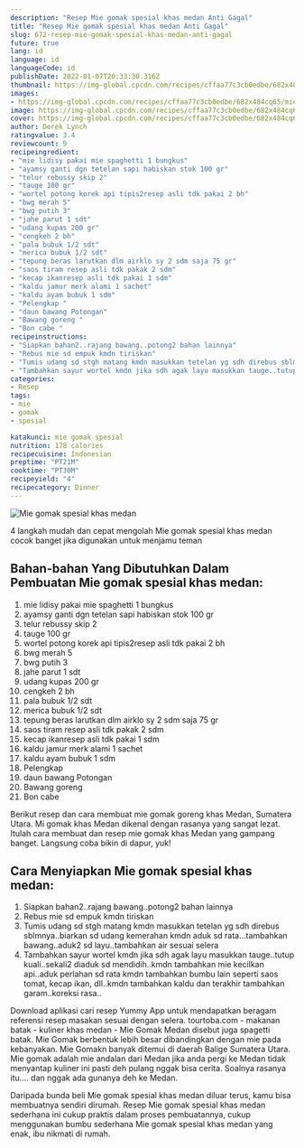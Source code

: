 ```yaml
---
description: "Resep Mie gomak spesial khas medan Anti Gagal"
title: "Resep Mie gomak spesial khas medan Anti Gagal"
slug: 672-resep-mie-gomak-spesial-khas-medan-anti-gagal
future: true
lang: id
language: id
languageCode: id
publishDate: 2022-01-07T20:33:30.316Z 
thumbnail: https://img-global.cpcdn.com/recipes/cffaa77c3cb0edbe/682x484cq65/mie-gomak-spesial-khas-medan-foto-resep-utama.png
images:
- https://img-global.cpcdn.com/recipes/cffaa77c3cb0edbe/682x484cq65/mie-gomak-spesial-khas-medan-foto-resep-utama.png
image: https://img-global.cpcdn.com/recipes/cffaa77c3cb0edbe/682x484cq65/mie-gomak-spesial-khas-medan-foto-resep-utama.png
cover: https://img-global.cpcdn.com/recipes/cffaa77c3cb0edbe/682x484cq65/mie-gomak-spesial-khas-medan-foto-resep-utama.png
author: Derek Lynch
ratingvalue: 3.4
reviewcount: 9
recipeingredient:
- "mie lidisy pakai mie spaghetti 1 bungkus"
- "ayamsy ganti dgn tetelan sapi habiskan stok 100 gr"
- "telur rebussy skip 2"
- "tauge 100 gr"
- "wortel potong korek api tipis2resep asli tdk pakai 2 bh"
- "bwg merah 5"
- "bwg putih 3"
- "jahe parut 1 sdt"
- "udang kupas 200 gr"
- "cengkeh 2 bh"
- "pala bubuk 1/2 sdt"
- "merica bubuk 1/2 sdt"
- "tepung beras larutkan dlm airklo sy 2 sdm saja 75 gr"
- "saos tiram resep asli tdk pakak 2 sdm"
- "kecap ikanresep asli tdk pakai 1 sdm"
- "kaldu jamur merk alami 1 sachet"
- "kaldu ayam bubuk 1 sdm"
- "Pelengkap "
- "daun bawang Potongan"
- "Bawang goreng "
- "Bon cabe "
recipeinstructions:
- "Siapkan bahan2..rajang bawang..potong2 bahan lainnya"
- "Rebus mie sd empuk kmdn tiriskan"
- "Tumis udang sd stgh matang kmdn masukkan tetelan yg sdh direbus sblmnya..biarkan sd udang kemerahan kmdn aduk sd rata...tambahkan bawang..aduk2 sd layu..tambahkan air sesuai selera"
- "Tambahkan sayur wortel kmdn jika sdh agak layu masukkan tauge..tutup kuali..sekali2 diaduk sd mendidih..kmdn tambahkan mie kecilkan api..aduk perlahan sd rata kmdn tambahkan bumbu lain seperti saos tomat, kecap ikan, dll..kmdn tambahkan kaldu dan terakhir tambahkan garam..koreksi rasa.."
categories:
- Resep
tags:
- mie
- gomak
- spesial

katakunci: mie gomak spesial 
nutrition: 178 calories
recipecuisine: Indonesian
preptime: "PT21M"
cooktime: "PT30M"
recipeyield: "4"
recipecategory: Dinner
---
```



![Mie gomak spesial khas medan](https://img-global.cpcdn.com/recipes/cffaa77c3cb0edbe/682x484cq65/mie-gomak-spesial-khas-medan-foto-resep-utama.png)

4 langkah mudah dan cepat mengolah  Mie gomak spesial khas medan cocok banget jika digunakan untuk menjamu teman

<!--inarticleads1-->

## Bahan-bahan Yang Dibutuhkan Dalam Pembuatan Mie gomak spesial khas medan:

1. mie lidisy pakai mie spaghetti 1 bungkus
1. ayamsy ganti dgn tetelan sapi habiskan stok 100 gr
1. telur rebussy skip 2
1. tauge 100 gr
1. wortel potong korek api tipis2resep asli tdk pakai 2 bh
1. bwg merah 5
1. bwg putih 3
1. jahe parut 1 sdt
1. udang kupas 200 gr
1. cengkeh 2 bh
1. pala bubuk 1/2 sdt
1. merica bubuk 1/2 sdt
1. tepung beras larutkan dlm airklo sy 2 sdm saja 75 gr
1. saos tiram resep asli tdk pakak 2 sdm
1. kecap ikanresep asli tdk pakai 1 sdm
1. kaldu jamur merk alami 1 sachet
1. kaldu ayam bubuk 1 sdm
1. Pelengkap 
1. daun bawang Potongan
1. Bawang goreng 
1. Bon cabe 

Berikut resep dan cara membuat mie gomak goreng khas Medan, Sumatera Utara. Mi gomak khas Medan dikenal dengan rasanya yang sangat lezat. Itulah cara membuat dan resep mie gomak khas Medan yang gampang banget. Langsung coba bikin di dapur, yuk! 

<!--inarticleads2-->

## Cara Menyiapkan Mie gomak spesial khas medan:

1. Siapkan bahan2..rajang bawang..potong2 bahan lainnya
1. Rebus mie sd empuk kmdn tiriskan
1. Tumis udang sd stgh matang kmdn masukkan tetelan yg sdh direbus sblmnya..biarkan sd udang kemerahan kmdn aduk sd rata...tambahkan bawang..aduk2 sd layu..tambahkan air sesuai selera
1. Tambahkan sayur wortel kmdn jika sdh agak layu masukkan tauge..tutup kuali..sekali2 diaduk sd mendidih..kmdn tambahkan mie kecilkan api..aduk perlahan sd rata kmdn tambahkan bumbu lain seperti saos tomat, kecap ikan, dll..kmdn tambahkan kaldu dan terakhir tambahkan garam..koreksi rasa..


Download aplikasi cari resep Yummy App untuk mendapatkan beragam referensi resep masakan sesuai dengan selera. tourtoba.com - makanan batak - kuliner khas medan - Mie Gomak Medan disebut juga spagetti batak. Mie Gomak berbentuk lebih besar dibandingkan dengan mie pada kebanyakan. Mie Gomakn banyak ditemui di daerah Balige Sumatera Utara. Mie gomak adalah mie andalan dari Medan jika anda pergi ke Medan tidak menyantap kuliner ini pasti deh pulang nggak bisa cerita. Soalnya rasanya itu…. dan nggak ada gunanya deh ke Medan. 

Daripada bunda beli  Mie gomak spesial khas medan  diluar terus, kamu  bisa membuatnya sendiri dirumah. Resep  Mie gomak spesial khas medan  sederhana ini cukup praktis dalam proses pembuatannya, cukup menggunakan bumbu sederhana  Mie gomak spesial khas medan  yang enak, ibu nikmati di rumah.
